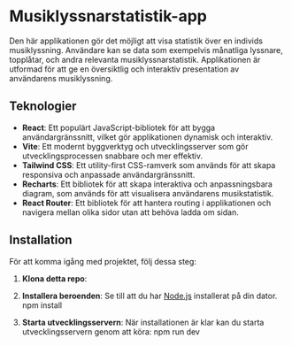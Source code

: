 # Musiklyssnarstatistik-app

Den här applikationen gör det möjligt att visa statistik över en individs musiklyssning. Användare kan se data som exempelvis månatliga lyssnare, topplåtar, och andra relevanta musiklyssnarstatistik. Applikationen är utformad för att ge en översiktlig och interaktiv presentation av användarens musiklyssning.

## Teknologier

- **React**: Ett populärt JavaScript-bibliotek för att bygga användargränssnitt, vilket gör applikationen dynamisk och interaktiv.
- **Vite**: Ett modernt byggverktyg och utvecklingsserver som gör utvecklingsprocessen snabbare och mer effektiv.
- **Tailwind CSS**: Ett utility-first CSS-ramverk som används för att skapa responsiva och anpassade användargränssnitt.
- **Recharts**: Ett bibliotek för att skapa interaktiva och anpassningsbara diagram, som används för att visualisera användarens musikstatistik.
- **React Router**: Ett bibliotek för att hantera routing i applikationen och navigera mellan olika sidor utan att behöva ladda om sidan.

## Installation

För att komma igång med projektet, följ dessa steg:

1. **Klona detta repo**:

2. **Installera beroenden**:
   Se till att du har [Node.js](https://nodejs.org/) installerat på din dator.
   npm install

3. **Starta utvecklingsservern**:
   När installationen är klar kan du starta utvecklingsservern genom att köra:
   npm run dev
